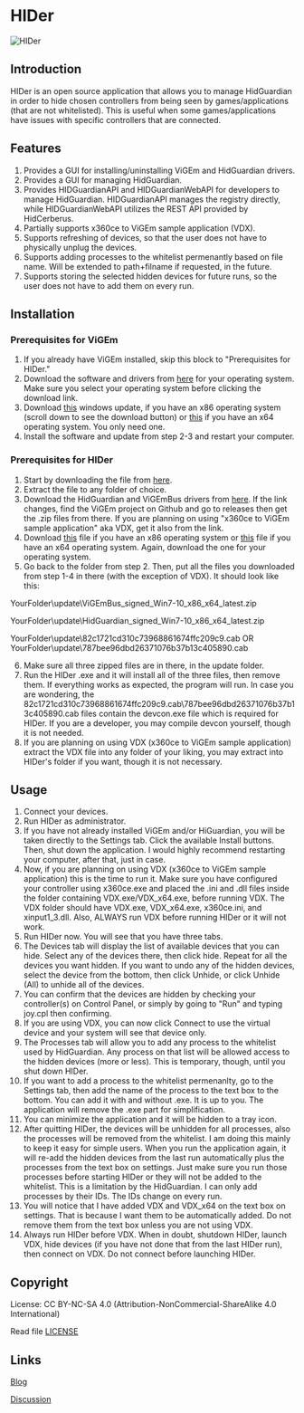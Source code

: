 # HIDer
![HIDer](https://i.imgur.com/v9Nv3Yn.png)

## Introduction
HIDer is an open source application that allows you to manage HidGuardian in order to hide chosen controllers from being seen by games/applications (that are not whitelisted). This is useful when some games/applications have issues with specific controllers that are connected.

## Features
1. Provides a GUI for installing/uninstalling ViGEm and HidGuardian drivers.
2. Provides a GUI for managing HidGuardian.
3. Provides HIDGuardianAPI and HIDGuardianWebAPI for developers to manage HidGuardian. HIDGuardianAPI manages the registry directly, while HIDGuardianWebAPI utilizes the REST API provided by HidCerberus.
4. Partially supports x360ce to ViGEm sample application (VDX).
5. Supports refreshing of devices, so that the user does not have to physically unplug the devices. 
6. Supports adding processes to the whitelist permenantly based on file name. Will be extended to path+filname if requested, in the future.
7. Supports storing the selected hidden devices for future runs, so the user does not have to add them on every run.

## Installation

### Prerequisites for ViGEm

1. If you already have ViGEm installed, skip this block to "Prerequisites for HIDer."
2. Download the software and drivers from [here](https://www.microsoft.com/accessories/en-us/products/gaming/xbox-360-controller-for-windows/52a-00004#techspecs-connect) for your operating system. Make sure you select your operating system before clicking the download link.
3. Download [this](https://www.microsoft.com/en-us/download/details.aspx?id=46078) windows update, if you have an x86 operating system (scroll down to see the download button) or [this](https://www.microsoft.com/en-us/download/details.aspx?id=46148) if you have an x64 operating system. You only need one.
4. Install the software and update from step 2-3 and restart your computer.

### Prerequisites for HIDer
1. Start by downloading the file from [here](https://github.com/samehb/HIDer/releases/download/v1.0/HIDer.zip).
2. Extract the file to any folder of choice.
3. Download the HidGuardian and ViGEmBus drivers from [here](https://downloads.vigem.org/stable/latest/windows/x86_64/). If the link changes, find the ViGEm project on Github and go to releases then get the .zip files from there. If you are planning on using "x360ce to ViGEm sample application" aka VDX, get it also from the link.
4. Download [this](https://download.microsoft.com/download/7/D/D/7DD48DE6-8BDA-47C0-854A-539A800FAA90/wdk/Installers/82c1721cd310c73968861674ffc209c9.cab) file if you have an x86 operating system or [this](https://download.microsoft.com/download/7/D/D/7DD48DE6-8BDA-47C0-854A-539A800FAA90/wdk/Installers/787bee96dbd26371076b37b13c405890.cab) file if you have an x64 operating system. Again, download the one for your operating system.
5. Go back to the folder from step 2. Then, put all the files you downloaded from step 1-4 in there (with the exception of VDX). It should look like this:

YourFolder\update\ViGEmBus_signed_Win7-10_x86_x64_latest.zip

YourFolder\update\HidGuardian_signed_Win7-10_x86_x64_latest.zip

YourFolder\update\82c1721cd310c73968861674ffc209c9.cab OR YourFolder\update\787bee96dbd26371076b37b13c405890.cab

6. Make sure all three zipped files are in there, in the update folder.
7. Run the HIDer .exe and it will install all of the three files, then remove them. If everything works as expected, the program will run. In case you are wondering, the 82c1721cd310c73968861674ffc209c9.cab\787bee96dbd26371076b37b13c405890.cab files contain the devcon.exe file which is required for HIDer. If you are a developer, you may compile devcon yourself, though it is not needed.
8. If you are planning on using VDX (x360ce to ViGEm sample application) extract the VDX file into any folder of your liking, you may extract into HIDer's folder if you want, though it is not necessary.

## Usage

1. Connect your devices.
2. Run HIDer as administrator. 
3. If you have not already installed ViGEm and/or HiGuardian, you will be taken directly to the Settings tab. Click the available Install buttons. Then, shut down the application. I would highly recommend restarting your computer, after that, just in case.
3. Now, if you are planning on using VDX (x360ce to ViGEm sample application) this is the time to run it. Make sure you have configured your controller using x360ce.exe and placed the .ini and .dll files inside the folder containing VDX.exe/VDX_x64.exe, before running VDX. The VDX folder should have VDX.exe, VDX_x64.exe, x360ce.ini, and xinput1_3.dll. Also, ALWAYS run VDX before running HIDer or it will not work.
4. Run HIDer now. You will see that you have three tabs.
5. The Devices tab will display the list of available devices that you can hide. Select any of the devices there, then click hide. Repeat for all the devices you want hidden. If you want to undo any of the hidden devices, select the device from the bottom, then click Unhide, or click Unhide (All) to unhide all of the devices.
6. You can confirm that the devices are hidden by checking your controller(s) on Control Panel, or simply by going to "Run" and typing joy.cpl then confirming.
7. If you are using VDX, you can now click Connect to use the virtual device and your system will see that device only.
7. The Processes tab will allow you to add any process to the whitelist used by HidGuardian. Any process on that list will be allowed access to the hidden devices (more or less). This is temporary, though, until you shut down HIDer.
8. If you want to add a process to the whitelist permenanlty, go to the Settings tab, then add the name of the process to the text box to the bottom. You can add it with and without .exe. It is up to you. The application will remove the .exe part for simplification.
9. You can minimize the application and it will be hidden to a tray icon. 
10. After quitting HIDer, the devices will be unhidden for all processes, also the processes will be removed from the whitelist. I am doing this mainly to keep it easy for simple users. When you run the application again, it will re-add the hidden devices from the last run automatically plus the processes from the text box on settings. Just make sure you run those processes before starting HIDer or they will not be added to the whitelist. This is a limitation by the HidGuardian. I can only add processes by their IDs. The IDs change on every run.
11. You will notice that I have added VDX and VDX_x64 on the text box on settings. That is because I want them to be automatically added. Do not remove them from the text box unless you are not using VDX.
12. Always run HIDer before VDX. When in doubt, shutdown HIDer, launch VDX, hide devices (if you have not done that from the last HIDer run), then connect on VDX. Do not connect before launching HIDer.

## Copyright
License: CC BY-NC-SA 4.0 (Attribution-NonCommercial-ShareAlike 4.0 International)

Read file [LICENSE](LICENSE)

## Links

[Blog](http://sres.tumblr.com)

[Discussion](http://sres.tumblr.com/post/170289788618/hider-hide-controllers-from-applicationsgames)
